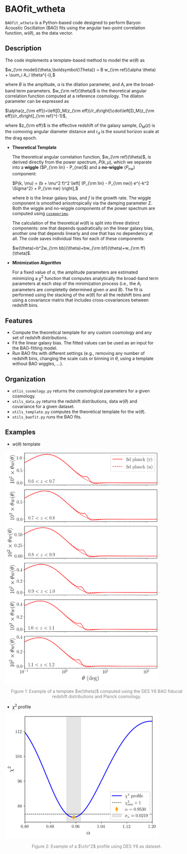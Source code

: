 # BAOfit_wtheta

`BAOfit_wtheta` is a Python-based code designed to perform Baryon Acoustic Oscillation (BAO) fits using the angular two-point correlation function, $w(\theta)$, as the data vector.

## Description
 
The code implements a template-based method to model the $w(\theta)$ as

$w_{\rm model}(\theta,\boldsymbol{\Theta}) = B w_{\rm ref}(\alpha \theta) + \sum_i A_i \theta^{-i},$

where $B$ is the amplitude, $\alpha$ is the dilation parameter, and $A_i$ are the broad-band term parameters. $w_{\rm ref}(\theta)$ is the theoretical angular correlation function computed at a reference cosmology. The dilaton parameter can be expressed as

$\alpha(z_{\rm eff})=\left[D_M(z_{\rm eff})/r_d\right]\cdot\left[D_M(z_{\rm eff})/r_d\right]_{\rm ref}^{-1}$,

where $z_{\rm eff}$ is the effective redshift of the galaxy sample, $D_M(z)$ is the comoving angular diameter distance and $r_d$ is the sound horizon scale at the drag epoch.

- **Theoretical Template**
  
  The theoretical angular correlation function, $w_{\rm ref}(\theta)$, is derived directly from the power spectrum, $P(k, \mu)$, which we separate into a **wiggle** ($P_{\rm lin} - P_{nw}$) and a **no-wiggle** ($P_{nw}$) component:
  
  $P(k, \mu) = (b + \mu^2 f)^2 \left[ (P_{\rm lin} - P_{\rm nw}) e^{-k^2 \Sigma^2} + P_{\rm nw} \right],$
  
  where $b$ is the linear galaxy bias, and $f$ is the growth rate. The wiggle component is smoothed anisotropically via the damping parameter $\Sigma$. Both the wiggle and no-wiggle components of the power spectrum are computed using [`cosmoprimo`](https://github.com/cosmodesi/cosmoprimo/).

  The calculation of the theoretical $w(\theta)$ is split into three distinct components: one that depends quadratically on the linear galaxy bias, another one that depends linearly and one that has no dependency at all. The code saves individual files for each of these components:

  $w(\theta)=b^2w_{\rm bb}(\theta)+bw_{\rm bf}(\theta)+w_{\rm ff}(\theta)$.

- **Minimization Algorithm**
  
  For a fixed value of $\alpha$, the amplitude parameters are estimated minimizing a $\chi^2$ function that computes analytically the broad-band term parameters at each step of the minimization process (i.e., the $A_i$ parameters are completetly determined given $\alpha$ and $B$).
  The fit is performed using the stacking of the $w(\theta)$ for all the redshift bins and using a covariance matrix that includes cross-covariances between redshift bins.

## Features

- Compute the theoretical template for any custom cosmology and any set of redshift distributions.
- Fit the linear galaxy bias. The fitted values can be used as an input for the BAO-fitting model.
- Run BAO fits with different settings (e.g., removing any number of redshift bins, changing the scale cuts or binning in $\theta$, using a template without BAO wiggles, ...).

## Organization

- `utlis_cosmology.py` returns the cosmological parameters for a given cosmology.
- `utils_data.py` returns the redshift distributions, data $w(\theta)$ and covariance for a given dataset.
- `utils_template.py` computes the theoretical template for the $w(\theta)$.
- `utils_baofit.py` runs the BAO fits.

## Examples

- $w(\theta)$ template

<p align="center">
    <img src="example_plots/wtheta_template_DESY6.png" alt="Example of BAOfit_wtheta wtheta template" width="600">
    <p align="center"; style="font-size: 14px; width: 600px; color: gray;">Figure 1: Example of a template $w(\theta)$ computed using the DES Y6 BAO fiducial redshift distributions and Planck cosmology.</p>
</p>

- $\chi^2$ profile

<p align="center">
    <img src="example_plots/chi2_profile_DESY6.png" alt="Example of BAOfit_wtheta chi2 profile" width="600">
    <p align="center"; style="font-size: 14px; width: 600px; color: gray;">Figure 2: Example of a $\chi^2$ profile using DES Y6 as dataset.</p>
</p>

